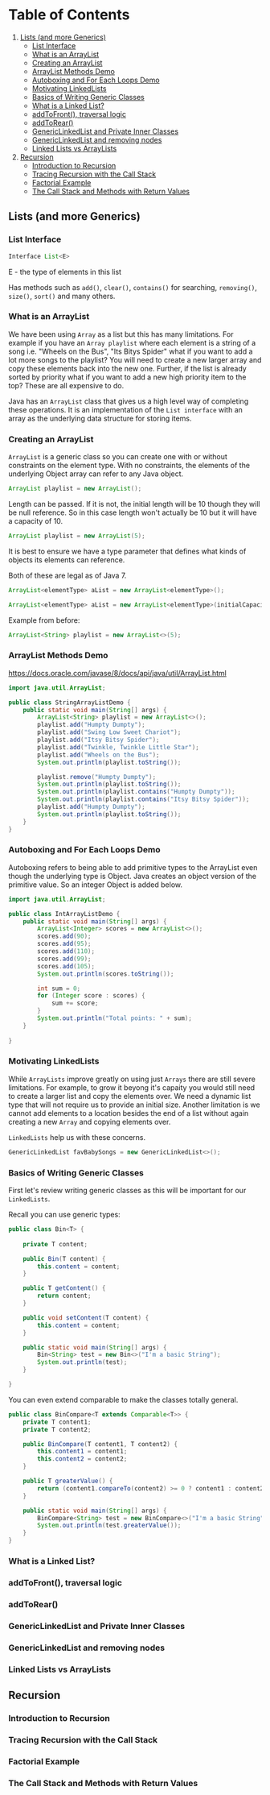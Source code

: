 # Table of Contents
1. [Lists (and more Generics)](#lists-and-more-generics)
    - [List Interface](#list-interface)
    - [What is an ArrayList](#what-is-an-arraylist)
    - [Creating an ArrayList](#creating-an-arraylist)
    - [ArrayList Methods Demo](#arraylist-methods-demo)
    - [Autoboxing and For Each Loops Demo](#autoboxing-and-for-each-loops-demo)
    - [Motivating LinkedLists](#motivating-linkedlists)
    - [Basics of Writing Generic Classes](#basics-of-writing-generic-classes)
    - [What is a Linked List?](#what-is-a-linked-list)
    - [addToFront(), traversal logic](#addtofront-traversal-logic)
    - [addToRear()](#addtorear)
    - [GenericLinkedList and Private Inner Classes](#genericlinkedlist-and-private-inner-classes)       
    - [GenericLinkedList and removing nodes](#genericlinkedlist-and-removing-nodes)
    - [Linked Lists vs ArrayLists](#linked-lists-vs-arraylists)                                                  
2. [Recursion](#recursion)
    - [Introduction to Recursion](#introduction-to-recursion)
    - [Tracing Recursion with the Call Stack](#tracing-recursion-with-the-call-stack)
    - [Factorial Example](#factorial-example)
    - [The Call Stack and Methods with Return Values](#the-call-stack-and-methods-with-return-values)                   

## Lists (and more Generics)

### List Interface

```java
Interface List<E>
```

E - the type of elements in this list

Has methods such as `add()`, `clear()`, `contains()` for searching, `removing()`, `size()`, `sort()` and many others.

### What is an ArrayList

We have been using `Array` as a list but this has many limitations. For example if you have an `Array playlist` where each element is a string of a song i.e. "Wheels on the Bus", "Its Bitys Spider" what if you want to add a lot more songs to the playlist? You will need to create a new larger array and copy these elements back into the new one. Further, if the list is already sorted by priority what if you want to add a new high priority item to the top? These are all expensive to do.

Java has an `ArrayList` class that gives us a high level way of completing these operations. It is an implementation of the `List interface` with an array as the underlying data structure for storing items.

### Creating an ArrayList

`ArrayList` is a generic class so you can create one with or without constraints on the element type. With no constraints, the elements of the underlying Object array can refer to any Java object.

```java
ArrayList playlist = new ArrayList();
```

Length can be passed. If it is not, the initial length will be 10 though they will be null reference. So in this case length won't actually be 10 but it will have a capacity of 10.

```java
ArrayList playlist = new ArrayList(5);
```

It is best to ensure we have a type parameter that defines what kinds of objects its elements can reference.

Both of these are legal as of Java 7.

```java
ArrayList<elementType> aList = new ArrayList<elementType>();
```

```java
ArrayList<elementType> aList = new ArrayList<elementType>(initialCapacity);
```

Example from before:

```java
ArrayList<String> playlist = new ArrayList<>(5);
```

### ArrayList Methods Demo

https://docs.oracle.com/javase/8/docs/api/java/util/ArrayList.html

```java
import java.util.ArrayList;

public class StringArrayListDemo {
    public static void main(String[] args) {
        ArrayList<String> playlist = new ArrayList<>();
        playlist.add("Humpty Dumpty");
        playlist.add("Swing Low Sweet Chariot");
        playlist.add("Itsy Bitsy Spider");
        playlist.add("Twinkle, Twinkle Little Star");
        playlist.add("Wheels on the Bus");
        System.out.println(playlist.toString());

        playlist.remove("Humpty Dumpty");
        System.out.println(playlist.toString());
        System.out.println(playlist.contains("Humpty Dumpty"));
        System.out.println(playlist.contains("Itsy Bitsy Spider"));
        playlist.add("Humpty Dumpty");
        System.out.println(playlist.toString());
    }
}
```

### Autoboxing and For Each Loops Demo

Autoboxing refers to being able to add primitive types to the ArrayList even though the underlying type is Object. Java creates an object version of the primitive value. So an integer Object is added below.

```java
import java.util.ArrayList;

public class IntArrayListDemo {
    public static void main(String[] args) {
        ArrayList<Integer> scores = new ArrayList<>();
        scores.add(90);
        scores.add(95);
        scores.add(110);
        scores.add(99);
        scores.add(105);
        System.out.println(scores.toString());

        int sum = 0;
        for (Integer score : scores) {
            sum += score;
        }
        System.out.println("Total points: " + sum);
    }
    
}
```

### Motivating LinkedLists

While `ArrayLists` improve greatly on using just `Arrays` there are still severe limitations. For example, to grow it beyong it's capaity you would still need to create a larger list and copy the elements over. We need a dynamic list type that will not require us to provide an initial size. Another limitation is we cannot add elements to a location besides the end of a list without again creating a new `Array` and copying elements over.

`LinkedLists` help us with these concerns.

```java
GenericLinkedList favBabySongs = new GenericLinkedList<>();
```

### Basics of Writing Generic Classes

First let's review writing generic classes as this will be important for our `LinkedLists`.

Recall you can use generic types:

```java
public class Bin<T> {
    
    private T content;

    public Bin(T content) {
        this.content = content;
    }

    public T getContent() {
        return content;
    }

    public void setContent(T content) {
        this.content = content;
    }

    public static void main(String[] args) {
        Bin<String> test = new Bin<>("I'm a basic String");
        System.out.println(test);
    }

}
```

You can even extend comparable to make the classes totally general.

```java
public class BinCompare<T extends Comparable<T>> {
    private T content1;
    private T content2;

    public BinCompare(T content1, T content2) {
        this.content1 = content1;
        this.content2 = content2;
    }

    public T greaterValue() {
        return (content1.compareTo(content2) >= 0 ? content1 : content2);
    }

    public static void main(String[] args) {
        BinCompare<String> test = new BinCompare<>("I'm a basic String", "short and stout");
        System.out.println(test.greaterValue());
    }
}
```

### What is a Linked List?

### addToFront(), traversal logic

### addToRear()

### GenericLinkedList and Private Inner Classes

### GenericLinkedList and removing nodes

### Linked Lists vs ArrayLists

## Recursion

### Introduction to Recursion

### Tracing Recursion with the Call Stack

### Factorial Example

### The Call Stack and Methods with Return Values
